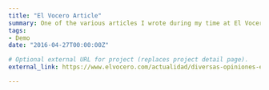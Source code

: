 ```yaml
---
title: "El Vocero Article"
summary: One of the various articles I wrote during my time at El Vocero. You can find more by clicking on my name on the web page.
tags:
- Demo
date: "2016-04-27T00:00:00Z"

# Optional external URL for project (replaces project detail page).
external_link: https://www.elvocero.com/actualidad/diversas-opiniones-en-cobertura-especial-la-marcha/article_ef38dbb8-ad5f-11e9-80d5-fb190d2d5ece.html

--- 
```

